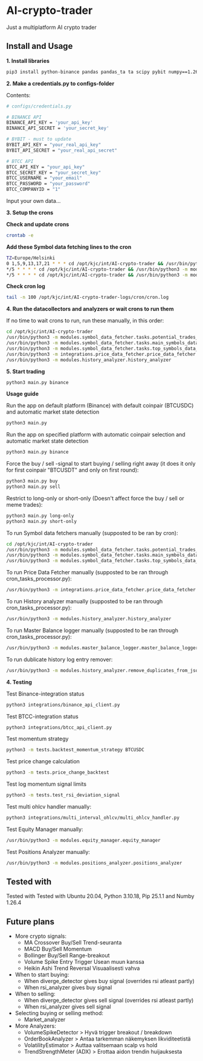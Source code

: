 # AI-crypto-trader
Just a multiplatform AI crypto trader

## Install and Usage

**1. Install libraries**

```bash
pip3 install python-binance pandas pandas_ta ta scipy pybit numpy==1.26.4 matplotlib requests python-dateutil
```

**2. Make a credentials.py to configs-folder**

Contents:
```bash
# configs/credentials.py

# BINANCE API
BINANCE_API_KEY = 'your_api_key'
BINANCE_API_SECRET = 'your_secret_key'

# BYBIT - must to update
BYBIT_API_KEY = "your_real_api_key"
BYBIT_API_SECRET = "your_real_api_secret"

# BTCC API
BTCC_API_KEY = "your_api_key"
BTCC_SECRET_KEY = "your_secret_key"
BTCC_USERNAME = "your_email"
BTCC_PASSWORD = "your_password"
BTCC_COMPANYID = "1"
```
Input your own data...

**3. Setup the crons**

**Check and update crons**
```bash
crontab -e
```

**Add these Symbol data fetching lines to the cron**
```bash
TZ=Europe/Helsinki
0 1,5,9,13,17,21 * * * cd /opt/kjc/int/AI-crypto-trader && /usr/bin/python3 -m modules.symbol_data_fetcher.tasks.potential_trades_checker >> ../AI-crypto-trader-logs/cron/temporary_log_potential_trades_checker_cron.log 2>&1
*/5 * * * * cd /opt/kjc/int/AI-crypto-trader && /usr/bin/python3 -m modules.symbol_data_fetcher.tasks.top_symbols_data_fetcher >> ../AI-crypto-trader-logs/cron/temporary_log_top_symbols_data_fetcher_cron.log 2>&1
*/5 * * * * cd /opt/kjc/int/AI-crypto-trader && /usr/bin/python3 -m modules.symbol_data_fetcher.tasks.main_symbols_data_fetcher >> ../AI-crypto-trader-logs/cron/temporary_log_main_symbols_data_fetcher_cron.log 2>&1
```

**Check cron log**
```bash
tail -n 100 /opt/kjc/int/AI-crypto-trader-logs/cron/cron.log
```

**4. Run the datacollectors and analyzers or wait crons to run them**

If no time to wait crons to run, run these manually, in this order:
```bash
cd /opt/kjc/int/AI-crypto-trader
/usr/bin/python3 -m modules.symbol_data_fetcher.tasks.potential_trades_checker
/usr/bin/python3 -m modules.symbol_data_fetcher.tasks.main_symbols_data_fetcher
/usr/bin/python3 -m modules.symbol_data_fetcher.tasks.top_symbols_data_fetcher
/usr/bin/python3 -m integrations.price_data_fetcher.price_data_fetcher
/usr/bin/python3 -m modules.history_analyzer.history_analyzer
```
**5. Start trading**

```bash
python3 main.py binance
```

**Usage guide**

Run the app on default platform (Binance) with default coinpair (BTCUSDC) and automatic market state detection
```bash
python3 main.py
```

Run the app on specified platform with automatic coinpair selection and automatic market state detection
```bash
python3 main.py binance
```

Force the buy / sell -signal to start buying / selling right away (it does it only for first coinpair "BTCUSDT" and only on first round):
```bash
python3 main.py buy
python3 main.py sell
```

Restrict to long-only or short-only (Doesn't affect force the buy / sell or meme trades):
```bash
python3 main.py long-only
python3 main.py short-only
```

To run Symbol data fetchers manually (supposted to be ran by cron):
```bash
cd /opt/kjc/int/AI-crypto-trader
/usr/bin/python3 -m modules.symbol_data_fetcher.tasks.potential_trades_checker
/usr/bin/python3 -m modules.symbol_data_fetcher.tasks.main_symbols_data_fetcher
/usr/bin/python3 -m modules.symbol_data_fetcher.tasks.top_symbols_data_fetcher
```

To run Price Data Fetcher manually (supposted to be ran through cron_tasks_processor.py):
```bash
/usr/bin/python3 -m integrations.price_data_fetcher.price_data_fetcher
```

To run History analyzer manually  (supposted to be ran through cron_tasks_processor.py):
```bash
/usr/bin/python3 -m modules.history_analyzer.history_analyzer
```

To run Master Balance logger manually (supposted to be ran through cron_tasks_processor.py):
```bash
/usr/bin/python3 -m modules.master_balance_logger.master_balance_logger
```

To run dublicate history log entry remover:
```bash
/usr/bin/python3 -m modules.history_analyzer.remove_duplicates_from_jsonl
```

**4. Testing**

Test Binance-integration status
```bash
python3 integrations/binance_api_client.py
```

Test BTCC-integration status
```bash
python3 integrations/btcc_api_client.py
```

Test momentum strategy
```bash
python3 -m tests.backtest_momentum_strategy BTCUSDC
```

Test price change calculation
```bash
python3 -m tests.price_change_backtest
```

Test log momentum signal limits
```bash
python3 -m tests.test_rsi_deviation_signal
```

Test multi ohlcv handler manually:
```bash
python3 integrations/multi_interval_ohlcv/multi_ohlcv_handler.py
```

Test Equity Manager manually:
```bash
/usr/bin/python3 -m modules.equity_manager.equity_manager
```

Test Positions Analyzer manually:
```bash
/usr/bin/python3 -m modules.positions_analyzer.positions_analyzer
```

##  Tested with

Tested with Tested with Ubuntu 20.04, Python 3.10.18, Pip 25.1.1 and Numby 1.26.4

## Future plans
* More crypto signals:
  * MA Crossover	Buy/Sell	Trend-seuranta
  * MACD	Buy/Sell	Momentum
  * Bollinger	Buy/Sell	Range-breakout
  * Volume Spike	Entry Trigger	Usean muun kanssa
  * Heikin Ashi	Trend Reversal	Visuaalisesti vahva
* When to start buying:
  * When diverge_detector gives buy signal (overrides rsi atleast partly)
  * When rsi_analyzer gives buy signal  
* When to selling:
  * When diverge_detector gives sell signal (overrides rsi atleast partly)
  * When rsi_analyzer gives sell signal 
* Selecting buying or selling method:
  * Market_analyzer
* More Analyzers:
  * VolumeSpikeDetector > Hyvä trigger breakout / breakdown
  * OrderBookAnalyzer > Antaa tarkemman näkemyksen likviditeetistä
  * VolatilityEstimator > Auttaa valitsemaan scalp vs hold
  * TrendStrengthMeter (ADX) > Erottaa aidon trendin huijauksesta
